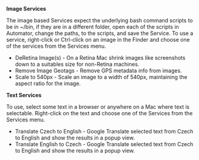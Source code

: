 **Image Services**

The image based Services expect the underlying bash command scripts to be in ~/bin, if they are in a different folder, open each of the scripts in Automator, change the paths, to the scripts, and save the Service. To use a service, right-click or Ctrl-click on an image in the Finder and choose one of the services from the Services menu.

- DeRetina Image(s) - On a Retina Mac shrink images like screenshots down to a suitables size for non-Retina machines.
- Remove Image Geotags - Remove GPS metadata info from images.
- Scale to 540px - Scale an image to a width of 540px, maintaining the aspect ratio for the image.

**Text Services**

To use, select some text in a browser or anywhere on a Mac where text is selectable. Right-click on the text and choose one of the Services from the Services menu.

- Translate Czech to English - Google Translate selected text from Czech to English and show the results in a popup view.
- Translate English to Czech - Google Translate selected text from Czech to English and show the results in a popup view.
